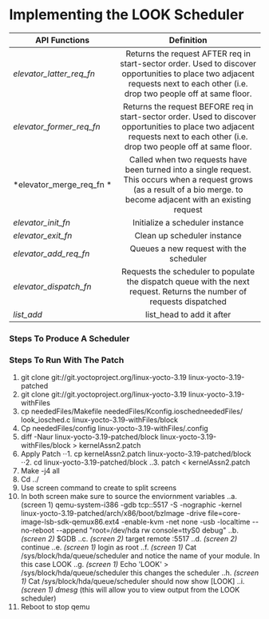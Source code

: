# Implementing the LOOK Scheduler
| API Functions        | Definition  |
| ------------- |:-------------:| 
| *elevator_latter_req_fn*      | Returns the request AFTER req in start-sector order. Used to discover opportunities to place two adjacent requests next to each other (i.e. drop two people off at same floor. | 
| *elevator_former_req_fn*      | Returns the request BEFORE req in start-sector order. Used to discover opportunities to place two adjacent requests next to each other (i.e. drop two people off at same floor. |  
| *elevator_merge_req_fn * 		| Called when two requests have been turned into a single request. This occurs when a request grows (as a result of a bio merge. to become adjacent with an existing request |
| *elevator_init_fn*			| Initialize a scheduler instance |
| *elevator_exit_fn*			| Clean up scheduler instance |
| *elevator_add_req_fn*			| Queues a new request with the scheduler |
| *elevator_dispatch_fn*		| Requests the scheduler to populate the dispatch queue with the next request. Returns the number of requests dispatched |
| *list_add*					| list_head to add it after |

### Steps To Produce A Scheduler

### Steps To Run With The Patch
1. git clone git://git.yoctoproject.org/linux-yocto-3.19  linux-yocto-3.19-patched
2. git clone git://git.yoctoproject.org/linux-yocto-3.19  linux-yocto-3.19-withFiles
3. cp  neededFiles/Makefile neededFiles/Kconfig.ioschedneededFiles/ look_iosched.c linux-yocto-3.19-withFiles/block
4. Cp neededFiles/config  linux-yocto-3.19-withFiles/.config
5. diff -Naur linux-yocto-3.19-patched/block   linux-yocto-3.19-withFiles/block > kernelAssn2.patch
6. Apply Patch
⋅⋅1. cp kernelAssn2.patch  linux-yocto-3.19-patched/block 
⋅⋅2. cd linux-yocto-3.19-patched/block 
..3. patch < kernelAssn2.patch
7. Make -j4 all
8. Cd ../
9. Use screen command to create to split screens
10. In both screen make sure to source the enviornment variables
..a. (screen 1) qemu-system-i386 -gdb tcp::5517 -S -nographic -kernel linux-yocto-3.19-patched/arch/x86/boot/bzImage -drive file=core-image-lsb-sdk-qemux86.ext4 -enable-kvm -net none -usb -localtime --no-reboot 	--append "root=/dev/hda rw console=ttyS0 debug"
..b. _(screen 2)_ $GDB
..c. _(screen 2)_ target remote :5517
..d. _(screen 2)_ continue
..e. _(screen 1)_ login as root
..f. _(screen 1)_ Cat /sys/block/hda/queue/scheduler and notice the name of your module. In this case LOOK
..g. _(screen 1)_ Echo 'LOOK' > /sys/block/hda/queue/scheduler this changes the scheduler
..h. _(screen 1)_ Cat /sys/block/hda/queue/scheduler should now show [LOOK]
..i. _(screen 1)_ *dmesg* (this will allow you to view output from the LOOK scheduler)
11. Reboot to stop qemu